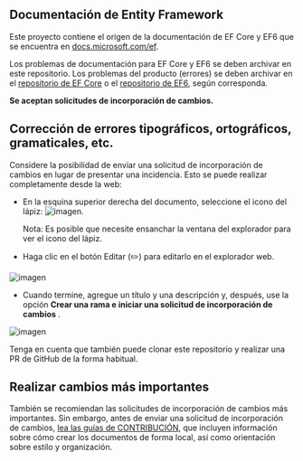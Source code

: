 ## <a name="entity-framework-docs"></a>Documentación de Entity Framework

Este proyecto contiene el origen de la documentación de EF Core y EF6 que se encuentra en [docs.microsoft.com/ef](https://docs.microsoft.com/ef/). 

Los problemas de documentación para EF Core y EF6 se deben archivar en este repositorio. Los problemas del producto (errores) se deben archivar en el [repositorio de EF Core](https://github.com/dotnet/efcore) o el [repositorio de EF6](https://github.com/dotnet/ef6), según corresponda.

**Se aceptan solicitudes de incorporación de cambios.**

## <a name="fixing-typosspellinggrammaretc"></a>Corrección de errores tipográficos, ortográficos, gramaticales, etc.

Considere la posibilidad de enviar una solicitud de incorporación de cambios en lugar de presentar una incidencia. Esto se puede realizar completamente desde la web:

* En la esquina superior derecha del documento, seleccione el icono del lápiz: ![imagen](https://user-images.githubusercontent.com/3605364/93646907-e75ef680-f9a2-11ea-847a-c5c3839f3aa8.png).

  Nota: Es posible que necesite ensanchar la ventana del explorador para ver el icono del lápiz.

* Haga clic en el botón Editar (✏️) para editarlo en el explorador web.

![imagen](https://user-images.githubusercontent.com/1430078/64454321-85856480-d09f-11e9-85a6-1c93bc6611e2.png)

* Cuando termine, agregue un título y una descripción y, después, use la opción **Crear una rama e iniciar una solicitud de incorporación de cambios** .

![imagen](https://user-images.githubusercontent.com/1430078/64454455-dac17600-d09f-11e9-922b-0346117011f5.png)

Tenga en cuenta que también puede clonar este repositorio y realizar una PR de GitHub de la forma habitual.

## <a name="making-more-substantial-changes"></a>Realizar cambios más importantes

También se recomiendan las solicitudes de incorporación de cambios más importantes. Sin embargo, antes de enviar una solicitud de incorporación de cambios, [lea las guías de CONTRIBUCIÓN](CONTRIBUTING.md), que incluyen información sobre cómo crear los documentos de forma local, así como orientación sobre estilo y organización.
